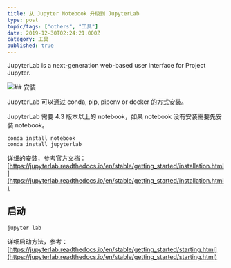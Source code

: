 ```yaml
---
title: 从 Jupyter Notebook 升级到 JupyterLab
type: post
topic/tags: ["others", "工具"]
date: 2019-12-30T02:24:21.000Z
category: 工具
published: true
---
```


JupyterLab is a next-generation web-based user interface for Project Jupyter.

![](https://note.bioitee.com/yuque/0/2020/png/126032/1578987182693-7b8f528d-2913-4213-9aba-a87be4e4e6ad.png#align=left&display=inline&height=720&originHeight=720&originWidth=1280&size=0&status=done&style=none&width=1280)## 安装

JupyterLab 可以通过 conda, pip, pipenv or docker 的方式安装。

JupyterLab 需要 4.3 版本以上的 notebook，如果 notebook 没有安装需要先安装 notebook。

```shell
conda install notebook
conda install jupyterlab
```

详细的安装，参考官方文档：[https://jupyterlab.readthedocs.io/en/stable/getting_started/installation.html](https://jupyterlab.readthedocs.io/en/stable/getting_started/installation.html)


## 启动

```shell
jupyter lab
```

详细启动方法，参考：[https://jupyterlab.readthedocs.io/en/stable/getting_started/starting.html](https://jupyterlab.readthedocs.io/en/stable/getting_started/starting.html)
